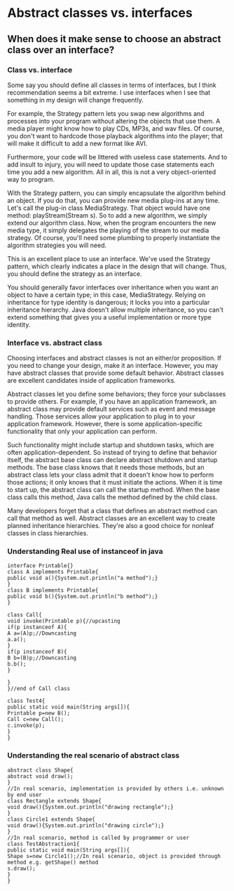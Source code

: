 # Abstract classes vs. interfaces
## When does it make sense to choose an abstract class over an interface?
### Class vs. interface

Some say you should define all classes in terms of interfaces, but I think recommendation seems a bit extreme.
I use interfaces when I see that something in my design will change frequently.

For example, the Strategy pattern lets you swap new algorithms and processes into your program without altering the objects that use them.
A media player might know how to play CDs, MP3s, and wav files. 
Of course, you don't want to hardcode those playback algorithms into the player; that will make it difficult to add a new format like AVI.

Furthermore, your code will be littered with useless case statements. And to add insult to injury,
you will need to update those case statements each time you add a new algorithm.
All in all, this is not a very object-oriented way to program.

With the Strategy pattern, you can simply encapsulate the algorithm behind an object.
If you do that, you can provide new media plug-ins at any time. Let's call the plug-in class MediaStrategy. 
That object would have one method: playStream(Stream s). So to add a new algorithm, we simply extend our algorithm class. Now, 
when the program encounters the new media type, it simply delegates the playing of the stream to our media strategy. Of course,
you'll need some plumbing to properly instantiate the algorithm strategies you will need.

This is an excellent place to use an interface. We've used the Strategy pattern, 
which clearly indicates a place in the design that will change. Thus, you should define the strategy as an interface. 

You should generally favor interfaces over inheritance when you want an object to have a certain type; in this case, MediaStrategy. 
Relying on inheritance for type identity is dangerous; it locks you into a particular inheritance hierarchy. 
Java doesn't allow multiple inheritance, so you can't extend something that gives you a useful implementation or more type identity.

### Interface vs. abstract class

Choosing interfaces and abstract classes is not an either/or proposition. If you need to change your design,
make it an interface. However, you may have abstract classes that provide some default behavior. 
Abstract classes are excellent candidates inside of application frameworks.

Abstract classes let you define some behaviors; they force your subclasses to provide others. For example,
if you have an application framework, an abstract class may provide default services such as event and message handling. 
Those services allow your application to plug in to your application framework. However, 
there is some application-specific functionality that only your application can perform. 

Such functionality might include startup and shutdown tasks, which are often application-dependent.
So instead of trying to define that behavior itself, the abstract base class can declare abstract shutdown and startup methods.
The base class knows that it needs those methods, but an abstract class lets your class admit that it doesn't know how to perform 
those actions; it only knows that it must initiate the actions. When it is time to start up, the abstract class can call the startup 
method. When the base class calls this method, Java calls the method defined by the child class.

Many developers forget that a class that defines an abstract method can call that method as well. 
Abstract classes are an excellent way to create planned inheritance hierarchies. 
They're also a good choice for nonleaf classes in class hierarchies.

### Understanding Real use of instanceof in java
    interface Printable{}  
    class A implements Printable{  
    public void a(){System.out.println("a method");}  
    }  
    class B implements Printable{  
    public void b(){System.out.println("b method");}  
    }  

    class Call{  
    void invoke(Printable p){//upcasting  
    if(p instanceof A){  
    A a=(A)p;//Downcasting   
    a.a();  
    }  
    if(p instanceof B){  
    B b=(B)p;//Downcasting   
    b.b();  
    }  

    }  
    }//end of Call class  

    class Test4{  
    public static void main(String args[]){  
    Printable p=new B();  
    Call c=new Call();  
    c.invoke(p);  
    }  
    }  
### Understanding the real scenario of abstract class
    abstract class Shape{  
    abstract void draw();  
    }  
    //In real scenario, implementation is provided by others i.e. unknown by end user  
    class Rectangle extends Shape{  
    void draw(){System.out.println("drawing rectangle");}  
    }  
    class Circle1 extends Shape{  
    void draw(){System.out.println("drawing circle");}  
    }  
    //In real scenario, method is called by programmer or user  
    class TestAbstraction1{  
    public static void main(String args[]){  
    Shape s=new Circle1();//In real scenario, object is provided through method e.g. getShape() method  
    s.draw();  
    }  
    }  
